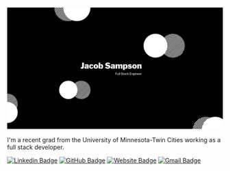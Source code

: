 ![Header image](https://raw.githubusercontent.com/JacobSampsonGTT/JacobSampsonGTT/master/Assets/GitHub_Header.png)

I'm a recent grad from the University of Minnesota-Twin Cities working as a full stack developer.

[![Linkedin Badge](https://img.shields.io/badge/-JacobSampson-blue?style=flat-square&logo=Linkedin&logoColor=white&link=https://www.linkedin.com/in/jacob-i-sampson/)](https://www.linkedin.com/in/jacob-i-sampson/)
[![GitHub Badge](https://img.shields.io/badge/-JacobSampson-e4405f?style=flat-square&logo=GitHub&logoColor=white&link=https://github.com/JacobSampson/)](https://github.com/JacobSampson/)
[![Website Badge](https://img.shields.io/badge/-sampsonjacob.com-e34f26?style=flat-square&logo=HTML5&logoColor=white&link=https://sampsonjacob.com/)](https://sampsonjacob.com/)
[![Gmail Badge](https://img.shields.io/badge/-jacob.sampson@gtt.com-d14836?style=flat-square&logo=Gmail&logoColor=white&link=mailto:jacob.sampson@gtt.com)](mailto:jacob.sampson@gtt.com)
